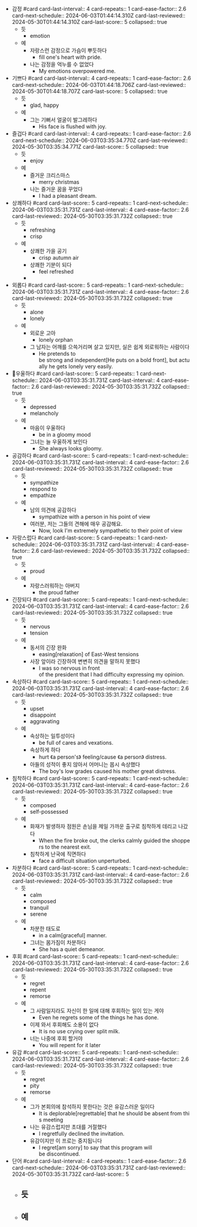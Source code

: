 - 감정 #card
  card-last-interval:: 4
  card-repeats:: 1
  card-ease-factor:: 2.6
  card-next-schedule:: 2024-06-03T01:44:14.310Z
  card-last-reviewed:: 2024-05-30T01:44:14.310Z
  card-last-score:: 5
  collapsed:: true
	- 듯
		- emotion
	- 예
		- 자랑스런 감정으로 가슴이 뿌듯하다
			- fill one's heart with pride.
		- 나는 감정을 억누를 수 없었다
			- My emotions overpowered me.
- 기쁘다 #card
  card-last-interval:: 4
  card-repeats:: 1
  card-ease-factor:: 2.6
  card-next-schedule:: 2024-06-03T01:44:18.706Z
  card-last-reviewed:: 2024-05-30T01:44:18.707Z
  card-last-score:: 5
  collapsed:: true
	- 듯
		- glad, happy
	- 예
		- 그는 기뻐서 얼굴이 발그레하다
			- His face is flushed with joy.
- 즐겁다 #card
  card-last-interval:: 4
  card-repeats:: 1
  card-ease-factor:: 2.6
  card-next-schedule:: 2024-06-03T03:35:34.770Z
  card-last-reviewed:: 2024-05-30T03:35:34.771Z
  card-last-score:: 5
  collapsed:: true
	- 듯
		- enjoy
	- 예
		- 즐거운 크리스마스
			- merry christmas
		- 나는 즐거운 꿈을 꾸었다
			- I had a pleasant dream.
- 상쾌하다 #card
  card-last-score:: 5
  card-repeats:: 1
  card-next-schedule:: 2024-06-03T03:35:31.731Z
  card-last-interval:: 4
  card-ease-factor:: 2.6
  card-last-reviewed:: 2024-05-30T03:35:31.732Z
  collapsed:: true
	- 듯
		- refreshing
		- crisp
	- 예
		- 상쾌한 가을 공기
			- crisp autumn air
		- 상쾌한 기분이 되다
			- feel refreshed
		-
- 외롭다 #card
  card-last-score:: 5
  card-repeats:: 1
  card-next-schedule:: 2024-06-03T03:35:31.731Z
  card-last-interval:: 4
  card-ease-factor:: 2.6
  card-last-reviewed:: 2024-05-30T03:35:31.732Z
  collapsed:: true
	- 듯
		- alone
		- lonely
	- 예
		- 외로운 고아
			- lonely orphan
		- 그 남자는 어깨를 으쓱거리며 살고 있지만, 실은 쉽게 외로워하는 사람이다
			- He pretends to be strong and independent[He puts on a bold front], but actually he gets lonely very easily.
- 우울하다 #card
  card-last-score:: 5
  card-repeats:: 1
  card-next-schedule:: 2024-06-03T03:35:31.731Z
  card-last-interval:: 4
  card-ease-factor:: 2.6
  card-last-reviewed:: 2024-05-30T03:35:31.732Z
  collapsed:: true
	- 듯
		- depressed
		- melancholy
	- 예
		- 마음이 우울하다
			- be in a gloomy mood
		- 그녀는 늘 우울하게 보인다
			- She always looks gloomy.
- 공감하다 #card
  card-last-score:: 5
  card-repeats:: 1
  card-next-schedule:: 2024-06-03T03:35:31.731Z
  card-last-interval:: 4
  card-ease-factor:: 2.6
  card-last-reviewed:: 2024-05-30T03:35:31.732Z
  collapsed:: true
	- 듯
		- sympathize
		- respond to
		- empathize
	- 예
		- 남의 의견에 공감하다
			- sympathize with a person in his point of view
		- 여러분, 저는 그들의 견해에 매우 공감해요.
			- Now, look I'm extremely sympathetic to their point of view
- 자랑스럽다 #card
  card-last-score:: 5
  card-repeats:: 1
  card-next-schedule:: 2024-06-03T03:35:31.731Z
  card-last-interval:: 4
  card-ease-factor:: 2.6
  card-last-reviewed:: 2024-05-30T03:35:31.732Z
  collapsed:: true
	- 듯
		- proud
	- 예
		- 자랑스러워하는 아버지
			- the proud father
- 긴장되다 #card
  card-last-score:: 5
  card-repeats:: 1
  card-next-schedule:: 2024-06-03T03:35:31.731Z
  card-last-interval:: 4
  card-ease-factor:: 2.6
  card-last-reviewed:: 2024-05-30T03:35:31.732Z
  collapsed:: true
	- 듯
		- nervous
		- tension
	- 예
		- 동서의 긴장 완화
			- easing[relaxation] of East-West tensions
		- 사장 앞이라 긴장하여 변변히 의견을 말하지 못했다
			- I was so nervous in front of the president that I had difficulty expressing my opinion.
- 속상하다 #card
  card-last-score:: 5
  card-repeats:: 1
  card-next-schedule:: 2024-06-03T03:35:31.731Z
  card-last-interval:: 4
  card-ease-factor:: 2.6
  card-last-reviewed:: 2024-05-30T03:35:31.732Z
  collapsed:: true
	- 듯
		- upset
		- disappoint
		- aggravating
	- 예
		- 속상하는 일투성이다
			- be full of cares and vexations.
		- 속상하게 하다
			- hurt 《a person's》 feeling/cause 《a person》 distress.
		- 아들의 성적이 좋지 않아서 어머니는 몹시 속상했다
			- The boy's low grades caused his mother great distress.
- 침착하다 #card
  card-last-score:: 5
  card-repeats:: 1
  card-next-schedule:: 2024-06-03T03:35:31.731Z
  card-last-interval:: 4
  card-ease-factor:: 2.6
  card-last-reviewed:: 2024-05-30T03:35:31.732Z
  collapsed:: true
	- 듯
		- composed
		- self-possessed
	- 예
		- 화재가 발생하자 점원은 손님을 제일 가까운 출구로 침착하게 데리고 나갔다
			- When the fire broke out, the clerks calmly guided the shoppers to the nearest exit.
		- 침착하게 난국에 직면하다
			- face a difficult situation unperturbed.
- 차분하다 #card
  card-last-score:: 5
  card-repeats:: 1
  card-next-schedule:: 2024-06-03T03:35:31.731Z
  card-last-interval:: 4
  card-ease-factor:: 2.6
  card-last-reviewed:: 2024-05-30T03:35:31.732Z
  collapsed:: true
	- 듯
		- calm
		- composed
		- tranquil
		- serene
	- 예
		- 차분한 태도로
			- in a calm[graceful] manner.
		- 그녀는 몸가짐이 차분하다
			- She has a quiet demeanor.
- 후회 #card
  card-last-score:: 5
  card-repeats:: 1
  card-next-schedule:: 2024-06-03T03:35:31.731Z
  card-last-interval:: 4
  card-ease-factor:: 2.6
  card-last-reviewed:: 2024-05-30T03:35:31.732Z
  collapsed:: true
	- 듯
		- regret
		- repent
		- remorse
	- 예
		- 그 사람일지라도 자신이 한 일에 대해 후회하는 일이 있는 게야
			- Even he regrets some of the things he has done.
		- 이제 와서 후회해도 소용이 없다
			- It is no use crying over split milk.
		- 너는 나중에 후회 할거야
			- You will repent for it later
- 유감 #card
  card-last-score:: 5
  card-repeats:: 1
  card-next-schedule:: 2024-06-03T03:35:31.731Z
  card-last-interval:: 4
  card-ease-factor:: 2.6
  card-last-reviewed:: 2024-05-30T03:35:31.732Z
  collapsed:: true
	- 듯
		- regret
		- pity
		- remorse
	- 예
		- 그가 본회의에 참석하지 못한다는 것은 유감스러운 일이다
			- It is deplorable[regrettable] that he should be absent from this meeting
		- 나는 유감스럽지만 초대를 거절했다
			- I regretfully declined the invitation.
		- 유감이지만 이 프로는 중지됩니다
			- I regret[am sorry] to say that this program will be discontinued.
- 단어 #card 
  card-last-interval:: 4
  card-repeats:: 1
  card-ease-factor:: 2.6
  card-next-schedule:: 2024-06-03T03:35:31.731Z
  card-last-reviewed:: 2024-05-30T03:35:31.732Z
  card-last-score:: 5
	- 듯
		-
	- 예
		-
